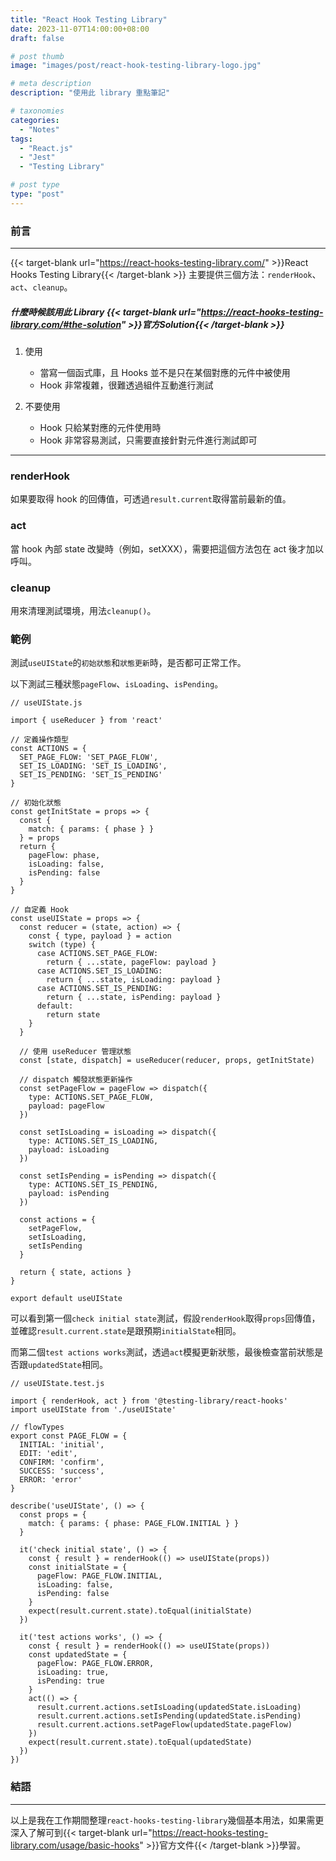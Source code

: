 ```yaml
---
title: "React Hook Testing Library"
date: 2023-11-07T14:00:00+08:00
draft: false

# post thumb
image: "images/post/react-hook-testing-library-logo.jpg"

# meta description
description: "使用此 library 重點筆記"

# taxonomies
categories:
  - "Notes"
tags:
  - "React.js"
  - "Jest"
  - "Testing Library"

# post type
type: "post"
---
```


### 前言

---

{{< target-blank url="https://react-hooks-testing-library.com/" >}}React Hooks Testing Library{{< /target-blank >}}  主要提供三個方法：`renderHook`、`act`、`cleanup`。

##### 什麼時候該用此 Library {{< target-blank url="https://react-hooks-testing-library.com/#the-solution" >}}官方Solution{{< /target-blank >}} 

1. 使用

    - 當寫一個函式庫，且 Hooks 並不是只在某個對應的元件中被使用
    - Hook 非常複雜，很難透過組件互動進行測試

2. 不要使用
       
    - Hook 只給某對應的元件使用時
    - Hook 非常容易測試，只需要直接針對元件進行測試即可
 
---

### renderHook

如果要取得 hook 的回傳值，可透過`result.current`取得當前最新的值。

### act

當 hook 內部 state 改變時（例如，setXXX），需要把這個方法包在 act 後才加以呼叫。

### cleanup

用來清理測試環境，用法`cleanup()`。

### 範例

測試`useUIState`的`初始狀態`和`狀態更新`時，是否都可正常工作。

以下測試三種狀態`pageFlow`、`isLoading`、`isPending`。

```
// useUIState.js

import { useReducer } from 'react'

// 定義操作類型
const ACTIONS = {
  SET_PAGE_FLOW: 'SET_PAGE_FLOW',
  SET_IS_LOADING: 'SET_IS_LOADING',
  SET_IS_PENDING: 'SET_IS_PENDING'
}

// 初始化狀態
const getInitState = props => {
  const {
    match: { params: { phase } }
  } = props
  return {
    pageFlow: phase,
    isLoading: false,
    isPending: false
  }
}

// 自定義 Hook
const useUIState = props => {
  const reducer = (state, action) => {
    const { type, payload } = action
    switch (type) {
      case ACTIONS.SET_PAGE_FLOW:
        return { ...state, pageFlow: payload }
      case ACTIONS.SET_IS_LOADING:
        return { ...state, isLoading: payload }
      case ACTIONS.SET_IS_PENDING:
        return { ...state, isPending: payload }
      default:
        return state
    }
  }

  // 使用 useReducer 管理狀態
  const [state, dispatch] = useReducer(reducer, props, getInitState)

  // dispatch 觸發狀態更新操作
  const setPageFlow = pageFlow => dispatch({
    type: ACTIONS.SET_PAGE_FLOW,
    payload: pageFlow
  })

  const setIsLoading = isLoading => dispatch({
    type: ACTIONS.SET_IS_LOADING,
    payload: isLoading
  })

  const setIsPending = isPending => dispatch({
    type: ACTIONS.SET_IS_PENDING,
    payload: isPending
  })

  const actions = {
    setPageFlow,
    setIsLoading,
    setIsPending
  }

  return { state, actions }
}

export default useUIState
```

可以看到第一個`check initial state`測試，假設`renderHook`取得`props`回傳值，並確認`result.current.state`是跟預期`initialState`相同。

而第二個`test actions works`測試，透過`act`模擬更新狀態，最後檢查當前狀態是否跟`updatedState`相同。

```
// useUIState.test.js

import { renderHook, act } from '@testing-library/react-hooks'
import useUIState from './useUIState'

// flowTypes
export const PAGE_FLOW = {
  INITIAL: 'initial',
  EDIT: 'edit',
  CONFIRM: 'confirm',
  SUCCESS: 'success',
  ERROR: 'error'
}

describe('useUIState', () => {
  const props = {
    match: { params: { phase: PAGE_FLOW.INITIAL } }
  }

  it('check initial state', () => {
    const { result } = renderHook(() => useUIState(props))
    const initialState = {
      pageFlow: PAGE_FLOW.INITIAL,
      isLoading: false,
      isPending: false
    }
    expect(result.current.state).toEqual(initialState)
  })

  it('test actions works', () => {
    const { result } = renderHook(() => useUIState(props))
    const updatedState = {
      pageFlow: PAGE_FLOW.ERROR,
      isLoading: true,
      isPending: true
    }
    act(() => {
      result.current.actions.setIsLoading(updatedState.isLoading)
      result.current.actions.setIsPending(updatedState.isPending)
      result.current.actions.setPageFlow(updatedState.pageFlow)
    })
    expect(result.current.state).toEqual(updatedState)
  })
})
```

### 結語

---

以上是我在工作期間整理`react-hooks-testing-library`幾個基本用法，如果需更深入了解可到{{< target-blank url="https://react-hooks-testing-library.com/usage/basic-hooks" >}}官方文件{{< /target-blank >}}學習。